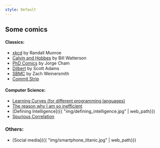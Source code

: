 ```yaml
---
style: Default
---
```


## Some comics

#### Classics:

- [xkcd](http://xkcd.com/) by Randall Munroe
- [Calvin and Hobbes](http://www.gocomics.com/calvinandhobbes) by Bill Watterson
- [PhD Comics](http://phdcomics.com/) by Jorge Cham
- [Dilbert](http://dilbert.com/) by Scott Adams
- [SBMC](http://www.smbc-comics.com/) by Zach Weinersmith
- [Commit Strip](http://www.commitstrip.com/)

#### Computer Science:

- [Learning Curves (for different programming languages)](https://github.com/Dobiasd/articles/blob/master/programming_language_learning_curves.md)
- [The reason why I am so inefficient](http://xkcd.com/1445/)
- [Defining Intelligence]({{ "img/defining_intelligence.jpg" | web_path}})
- [Spurious Correlation](http://www.tylervigen.com/spurious-correlations)

### Others:

- [Social media]({{ "img/smartphone_titanic.jpg" | web_path}})
